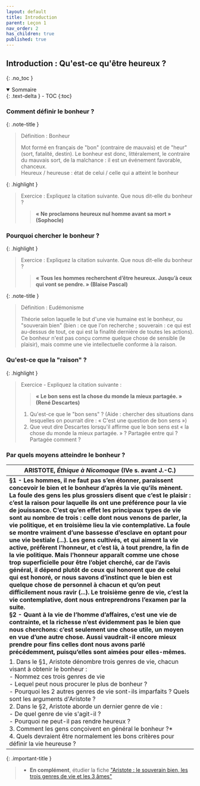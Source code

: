 ```yaml
---
layout: default
title: Introduction
parent: Leçon 1
nav_order: 2
has_children: true
published: true
---
```

## Introduction : Qu'est-ce qu'être heureux ?

{: .no_toc }

<details open markdown="block">
  <summary>
    Sommaire
  </summary>
  {: .text-delta }
- TOC
{:toc}
</details>

### Comment définir le bonheur ?

{: .note-title }
> Définition : Bonheur
> 
> Mot formé en français de "bon" (contraire de mauvais) et de "heur" (sort, fatalité, destin). Le bonheur est donc, littéralement, le contraire du mauvais sort, de la malchance : il est un événement favorable, chanceux.  
> Heureux / heureuse : état de celui / celle qui a atteint le bonheur

{: .highlight }
> Exercice : Expliquez la citation suivante. Que nous dit-elle du bonheur ?
>
>> **« Ne proclamons heureux nul homme avant sa mort » (Sophocle)**

### Pourquoi chercher le bonheur ?

{: .highlight }
> Exercice : Expliquez la citation suivante. Que nous dit-elle du bonheur ?
>> **« Tous les hommes recherchent d’être heureux. Jusqu’à ceux qui vont se pendre. » (Blaise Pascal)**

{: .note-title }
> Définition : Eudémonisme
> 
> Théorie selon laquelle le but d'une vie humaine est le bonheur, ou "souverain bien" (bien : ce que l'on recherche ; souverain : ce qui est au-dessus de tout, ce qui est la finalité dernière de toutes les actions). Ce bonheur n'est pas conçu comme quelque chose de sensible (le plaisir), mais comme une vie intellectuelle conforme à la raison.

### Qu'est-ce que la "raison" ?

{: .highlight }
> Exercice - Expliquez la citation suivante : 
>> **« Le bon sens est la chose du monde la mieux partagée. » (René Descartes)**
>
> 1. Qu'est-ce que le "bon sens" ? (Aide : chercher des situations dans lesquelles on pourrait dire : « C'est une question de bon sens »)
> 2. Que veut dire Descartes lorsqu'il affirme que le bon sens est « la chose du monde la mieux partagée. » ? Partagée entre qui ? Partagée comment ?

### Par quels moyens atteindre le bonheur ?

| ARISTOTE, *Éthique à Nicomaque* (IVe s. avant J.-C.)         |
| ------------------------------------------------------------ |
| **§1 - Les hommes, il ne faut pas s’en étonner, paraissent concevoir le bien et le bonheur d’après la vie qu’ils mènent. La foule des gens les plus grossiers disent que c’est le plaisir : c’est la raison pour laquelle ils ont une préférence pour la vie de jouissance. C’est qu’en effet les principaux types de vie sont au nombre de trois : celle dont nous venons de parler, la vie politique, et en troisième lieu la vie contemplative. La foule se montre vraiment d’une bassesse d’esclave en optant pour une vie bestiale (...). Les gens cultivés, et qui aiment la vie active, préfèrent l’honneur, et c’est là, à tout prendre, la fin de la vie politique. Mais l’honneur apparaît comme une chose trop superficielle pour être l’objet cherché, car de l’avis général, il dépend plutôt de ceux qui honorent que de celui qui est honoré, or nous savons d’instinct que le bien est quelque chose de personnel à chacun et qu’on peut difficilement nous ravir (...). Le troisième genre de vie, c’est la vie contemplative, dont nous entreprendrons l’examen par la suite. <br/>§2 - Quant à la vie de l’homme d’affaires, c’est une vie de contrainte, et la richesse n’est évidemment pas le bien que nous cherchons: c’est seulement une chose utile, un moyen en vue d’une autre chose. Aussi vaudrait-il encore mieux prendre pour fins celles dont nous avons parlé précédemment, puisqu’elles sont aimées pour elles-mêmes.** |
| 1. Dans le §1, Aristote dénombre trois genres de vie, chacun visant à obtenir le bonheur : <br />- Nommez ces trois genres de vie <br />- Lequel peut nous procurer le plus de bonheur ?<br />- Pourquoi les 2 autres genres de vie sont-ils imparfaits ? Quels sont les arguments d'Aristote ?<br />2. Dans le §2, Aristote aborde un dernier genre de vie :<br />- De quel genre de vie s'agit-il ?<br />- Pourquoi ne peut-il pas rendre heureux ?<br />3. Comment les gens conçoivent en général le bonheur ?*<br />4. Quels devraient être normalement les bons critères pour définir la vie heureuse ? |

{: .important-title }
> - **En complément**, étudier la fiche ["Aristote : le souverain bien, les trois genres de vie et les 3 âmes"](../../docs/Leçon%201/L1-2-intro-2.html)


